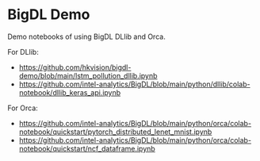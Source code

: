 # BigDL Demo
Demo notebooks of using BigDL DLlib and Orca.

For DLlib:
- https://github.com/hkvision/bigdl-demo/blob/main/lstm_pollution_dllib.ipynb
- https://github.com/intel-analytics/BigDL/blob/main/python/dllib/colab-notebook/dllib_keras_api.ipynb

For Orca:
- https://github.com/intel-analytics/BigDL/blob/main/python/orca/colab-notebook/quickstart/pytorch_distributed_lenet_mnist.ipynb
- https://github.com/intel-analytics/BigDL/blob/main/python/orca/colab-notebook/quickstart/ncf_dataframe.ipynb
